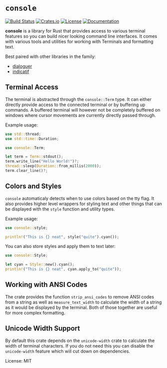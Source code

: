 # `console`

[![Build Status](https://github.com/console-rs/console/workflows/CI/badge.svg?branch=master)](https://github.com/console-rs/console/actions?query=workflow%3ACI)
[![Crates.io](https://img.shields.io/crates/d/console.svg)](https://crates.io/crates/console)
[![License](https://img.shields.io/github/license/console-rs/console)](https://github.com/console-rs/console/blob/master/LICENSE)
[![Documentation](https://docs.rs/console/badge.svg)](https://docs.rs/console)

**console** is a library for Rust that provides access to various terminal
features so you can build nicer looking command line interfaces.  It
comes with various tools and utilities for working with Terminals and
formatting text.

Best paired with other libraries in the family:

* [dialoguer](https://docs.rs/dialoguer)
* [indicatif](https://docs.rs/indicatif)

## Terminal Access

The terminal is abstracted through the `console::Term` type.  It can
either directly provide access to the connected terminal or by buffering
up commands.  A buffered terminal will however not be completely buffered
on windows where cursor movements are currently directly passed through.

Example usage:

```rust
use std::thread;
use std::time::Duration;

use console::Term;

let term = Term::stdout();
term.write_line("Hello World!")?;
thread::sleep(Duration::from_millis(2000));
term.clear_line()?;
```

## Colors and Styles

`console` automaticaly detects when to use colors based on the tty flag.  It also
provides higher level wrappers for styling text and other things that can be
displayed with the `style` function and utility types.

Example usage:

```rust
use console::style;

println!("This is {} neat", style("quite").cyan());
```

You can also store styles and apply them to text later:

```rust
use console::Style;

let cyan = Style::new().cyan();
println!("This is {} neat", cyan.apply_to("quite"));
```

## Working with ANSI Codes

The crate provides the function `strip_ansi_codes` to remove ANSI codes
from a string as well as `measure_text_width` to calculate the width of a
string as it would be displayed by the terminal.  Both of those together
are useful for more complex formatting.

## Unicode Width Support

By default this crate depends on the `unicode-width` crate to calculate
the width of terminal characters.  If you do not need this you can disable
the `unicode-width` feature which will cut down on dependencies.

License: MIT
